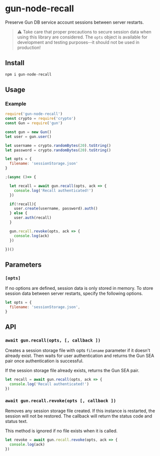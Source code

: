# gun-node-recall
Preserve Gun DB service account sessions between server restarts. 

> ⚠️ Take care that proper precautions to secure session data when using this library are considered. 
> The `opts` object is available for development and testing purposes--it should not be used in production!

## Install
```js
npm i gun-node-recall
```

## Usage
### Example
```js
require('gun-node-recall')
const crypto = require('crypto')
const Gun = require('gun')

const gun = new Gun()
let user = gun.user()

let username = crypto.randomBytes(20).toString()
let password = crypto.randomBytes(20).toString()

let opts = {
  filename: 'sessionStorage.json'
}

;(async ()=> {

  let recall = await gun.recall(opts, ack => { 
    console.log('Recall authenticated!')
  })

  if(!recall){ 
    user.create(username, password).auth() 
  } else {
    user.auth(recall)
  }

  gun.recall.revoke(opts, ack => {
    console.log(ack)
  })

})()
```

## Parameters 
### `[opts]`
If no options are defined, session data is only stored in memory. To store session data between server restarts, specify the following options.

```js
let opts = {
  filename: 'sessionStorage.json',
}
```

## API
### `await gun.recall(opts, [, callback ])`
Creates a session storage file with opts `filename` parameter if it doesn't already exist. Then waits for user authentication and returns the Gun SEA pair once authentication is successful.

If the session storage file already exists, returns the Gun SEA pair.

```js
let recall = await gun.recall(opts, ack => { 
  console.log('Recall authenticated!')
})
```

### `await gun.recall.revoke(opts [, callback ])`
Removes any session storage file created. If this instance is restarted, the session will not be restored. The callback will return the status code and status text.

This method is ignored if no file exists when it is called.

```js
let revoke = await gun.recall.revoke(opts, ack => {
  console.log(ack)
})
```